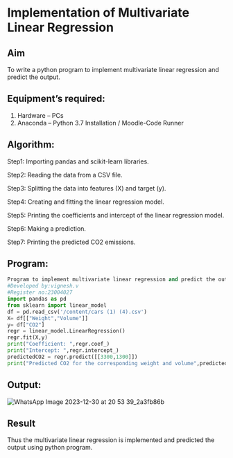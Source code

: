 # Implementation of Multivariate Linear Regression
## Aim
To write a python program to implement multivariate linear regression and predict the output.
## Equipment’s required:
1.	Hardware – PCs
2.	Anaconda – Python 3.7 Installation / Moodle-Code Runner
## Algorithm:
Step1:
Importing pandas and scikit-learn libraries.

Step2:
Reading the data from a CSV file.

Step3:
Splitting the data into features (X) and target (y).

Step4:
Creating and fitting the linear regression model.

Step5:
Printing the coefficients and intercept of the linear regression model.

Step6:
Making a prediction.

Step7:
Printing the predicted CO2 emissions.
## Program:
```python
Program to implement multivariate linear regression and predict the output
#Developed by:vignesh.v
#Register no:23004027
import pandas as pd
from sklearn import linear_model
df = pd.read_csv('/content/cars (1) (4).csv')
X= df[["Weight","Volume"]]
y= df["CO2"]
regr = linear_model.LinearRegression()
regr.fit(X,y)
print("Coefficient: ",regr.coef_)
print("Intercept: ",regr.intercept_)
predictedCO2 = regr.predict([[3300,1300]])
print("Predicted CO2 for the corresponding weight and volume",predictedCO2)
```
## Output:
![WhatsApp Image 2023-12-30 at 20 53 39_2a3fb86b](https://github.com/23004027/Multivariate-Linear-Regression/assets/138956447/dd4b3f82-9c6e-487d-bbe5-c37eef2a4941)



## Result
Thus the multivariate linear regression is implemented and predicted the output using python program.
